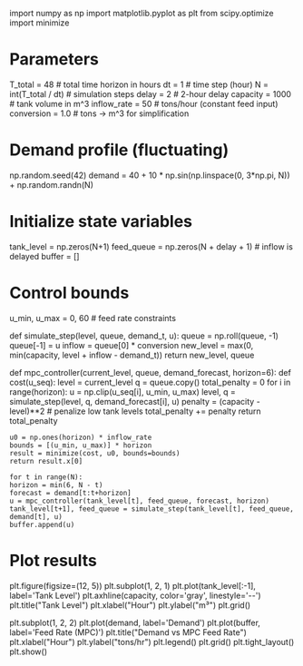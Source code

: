 import numpy as np
import matplotlib.pyplot as plt
from scipy.optimize import minimize

# Parameters
T_total = 48      # total time horizon in hours
dt = 1            # time step (hour)
N = int(T_total / dt)  # simulation steps
delay = 2         # 2-hour delay
capacity = 1000   # tank volume in m^3
inflow_rate = 50  # tons/hour (constant feed input)
conversion = 1.0  # tons -> m^3 for simplification

# Demand profile (fluctuating)
np.random.seed(42)
demand = 40 + 10 * np.sin(np.linspace(0, 3*np.pi, N)) + np.random.randn(N)

# Initialize state variables
tank_level = np.zeros(N+1)
feed_queue = np.zeros(N + delay + 1)  # inflow is delayed
buffer = []

# Control bounds
u_min, u_max = 0, 60  # feed rate constraints

def simulate_step(level, queue, demand_t, u):
    queue = np.roll(queue, -1)
    queue[-1] = u
    inflow = queue[0] * conversion
    new_level = max(0, min(capacity, level + inflow - demand_t))
    return new_level, queue

def mpc_controller(current_level, queue, demand_forecast, horizon=6):
    def cost(u_seq):
        level = current_level
        q = queue.copy()
        total_penalty = 0
        for i in range(horizon):
            u = np.clip(u_seq[i], u_min, u_max)
            level, q = simulate_step(level, q, demand_forecast[i], u)
            penalty = (capacity - level)**2  # penalize low tank levels
            total_penalty += penalty
        return total_penalty

    u0 = np.ones(horizon) * inflow_rate
    bounds = [(u_min, u_max)] * horizon
    result = minimize(cost, u0, bounds=bounds)
    return result.x[0]

    for t in range(N):
    horizon = min(6, N - t)
    forecast = demand[t:t+horizon]
    u = mpc_controller(tank_level[t], feed_queue, forecast, horizon)
    tank_level[t+1], feed_queue = simulate_step(tank_level[t], feed_queue, demand[t], u)
    buffer.append(u)

# Plot results
plt.figure(figsize=(12, 5))
plt.subplot(1, 2, 1)
plt.plot(tank_level[:-1], label='Tank Level')
plt.axhline(capacity, color='gray', linestyle='--')
plt.title("Tank Level")
plt.xlabel("Hour")
plt.ylabel("m³")
plt.grid()

plt.subplot(1, 2, 2)
plt.plot(demand, label='Demand')
plt.plot(buffer, label='Feed Rate (MPC)')
plt.title("Demand vs MPC Feed Rate")
plt.xlabel("Hour")
plt.ylabel("tons/hr")
plt.legend()
plt.grid()
plt.tight_layout()
plt.show()
